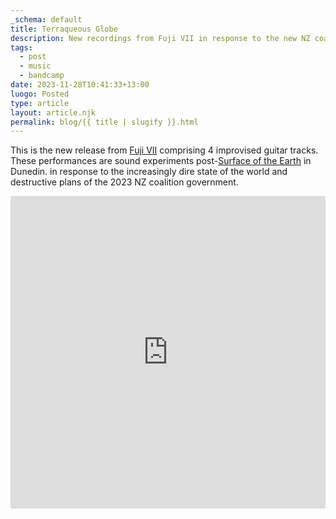 ```yaml
---
_schema: default
title: Terraqueous Globe
description: New recordings from Fuji VII in response to the new NZ coalition government.
tags:
  - post
  - music
  - bandcamp
date: 2023-11-28T10:41:33+13:00
luogo: Posted
type: article
layout: article.njk
permalink: blog/{{ title | slugify }}.html
---
```

This is the new release from <a href="https://fujivii.bandcamp.com/album/terraqueous-globe" title="Fuji VII Terraqueous Globe min-album" target="_blank" rel="noopener">Fuji VII</a> comprising 4 improvised guitar tracks. These performances are sound experiments post-<a href="https://dunedinsound.com/gigs/lines-of-flight-2023-show-2/#surface_of_the_earth" title="Surface of the Earth playing live at Lines of Flight 2023" target="_blank" rel="noopener">Surface of the Earth</a> in Dunedin. in response to the increasingly dire state of the world and destructive plans of the 2023 NZ coalition government.

<iframe style="border: 0; width: 100%; height: 500px;" src="https://bandcamp.com/EmbeddedPlayer/album=2180942122/size=large/bgcol=ffffff/linkcol=333333/transparent=true/" seamless><a href="https://fujivii.bandcamp.com/album/terraqueous-globe">Terraqueous Globe by Fuji VII</a></iframe>